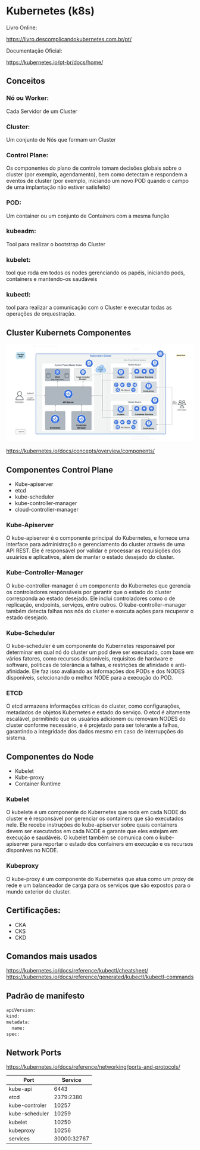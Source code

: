 # Kubernetes (k8s)

Livro Online:

https://livro.descomplicandokubernetes.com.br/pt/

Documentação Oficial:

https://kubernetes.io/pt-br/docs/home/


## Conceitos

### Nó ou Worker:

Cada Servidor de um Cluster

###  Cluster:

Um conjunto de Nós que formam um Cluster

###  Control Plane:

Os componentes do plano de controle tomam decisões globais sobre o cluster (por exemplo, agendamento), bem como detectam e respondem a eventos de cluster (por exemplo, iniciando um novo POD quando o campo de uma implantação não estiver satisfeito)

###  POD:

Um container ou um conjunto de Containers com a mesma função

###  kubeadm:

Tool para realizar o bootstrap do Cluster

###  kubelet:

tool que roda em todos os nodes gerenciando os papéis, iniciando pods, containers e mantendo-os saudáveis

###  kubectl:

tool para realizar a comunicação com o Cluster e executar todas as operações de orquestração.


## Cluster Kubernets Componentes

![](components.png)

https://kubernetes.io/docs/concepts/overview/components/

## Componentes Control Plane

- Kube-apiserver
- etcd
- kube-scheduler
- kube-controller-manager
- cloud-controller-manager

### Kube-Apiserver

O kube-apiserver é o componente principal do Kubernetes, e fornece uma interface para administração e gerenciamento do cluster através de uma API REST.
Ele é responsável por validar e processar as requisições dos usuários e aplicativos, além de manter o estado desejado do cluster.

### Kube-Controller-Manager

O kube-controller-manager é um componente do Kubernetes que gerencia os controladores responsáveis por garantir que o estado do cluster corresponda ao estado desejado. Ele inclui controladores como o de replicação, endpoints, serviços, entre outros.
O kube-controller-manager também detecta falhas nos nós do cluster e executa ações para recuperar o estado desejado.

### Kube-Scheduler

O kube-scheduler é um componente do Kubernetes responsável por determinar em qual nó do cluster um pod deve ser executado, com base em vários fatores, como recursos disponíveis, requisitos de hardware e software, politicas de tolerância a falhas, e restrições de afinidade e anti-afinidade. Ele faz isso avaliando as informações dos PODs e dos NODES disponíveis, selecionando o melhor NODE para a execução do POD.

### ETCD

O etcd armazena informações criticas do cluster, como configurações, metadados de objetos Kubernetes e estado do serviço. O etcd é altamente escalável, permitindo que os usuários adicionem ou removam NODES do cluster conforme necessário, e é projetado para ser tolerante a falhas, garantindo a integridade dos dados mesmo em caso de interrupções do sistema.

## Componentes do Node

- Kubelet
- Kube-proxy
- Container Runtime

### Kubelet

O kubelete é um componente do Kubernetes que roda em cada NODE do cluster e é responsável por gerenciar os containers que são executados nele. Ele recebe instruções do kube-apiserver sobre quais containers devem ser executados em cada NODE e garante que eles estejam em execução e saudáveis. O kubelet também se comunica com o kube-apiserver para reportar o estado dos containers em execução e os recursos disponíves no NODE.

### Kubeproxy

O kube-proxy é um componente do Kubernetes que atua como um proxy de rede e um balanceador de carga para os serviços que são expostos para o mundo exterior do cluster.

## Certificações:

- CKA
- CKS
- CKD


## Comandos mais usados

<https://kubernetes.io/docs/reference/kubectl/cheatsheet/>\
<https://kubernetes.io/docs/reference/generated/kubectl/kubectl-commands>


## Padrão de manifesto

```
apiVersion:
kind:
metadata:
  name: 
spec:
```


## Network Ports

<https://kubernetes.io/docs/reference/networking/ports-and-protocols/>

| Port | Service |
|---|---|
| kube-api | 6443 |
| etcd | 2379:2380 |
| kube-controler | 10257 |
| kube-scheduler | 10259 |
| kubelet | 10250 |
| kubeproxy | 10256 |
| services | 30000:32767 |
